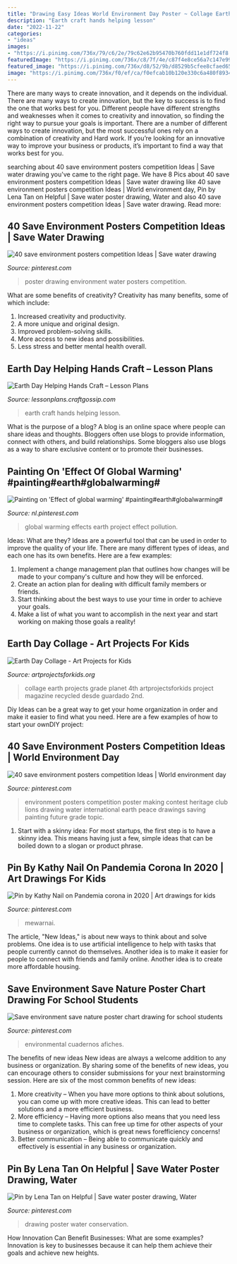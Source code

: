 ```yaml
---
title: "Drawing Easy Ideas World Environment Day Poster ~ Collage Earth Projects Grade Planet 4th Artprojectsforkids Project Magazine Recycled Desde Guardado 2nd"
description: "Earth craft hands helping lesson"
date: "2022-11-22"
categories:
- "ideas"
images:
- "https://i.pinimg.com/736x/79/c6/2e/79c62e62b95470b760fdd11e1df724f8.jpg"
featuredImage: "https://i.pinimg.com/736x/c8/7f/4e/c87f4e8ce56a7c147e994d57e2d76a03.jpg"
featured_image: "https://i.pinimg.com/736x/d8/52/9b/d8529b5cfee8cfaed659c7b86fc5daa5.jpg"
image: "https://i.pinimg.com/736x/f0/ef/ca/f0efcab10b120e330c6a480f8934c119.jpg"
---
```



There are many ways to create innovation, and it depends on the individual.
There are many ways to create innovation, but the key to success is to find the one that works best for you. Different people have different strengths and weaknesses when it comes to creativity and innovation, so finding the right way to pursue your goals is important. There are a number of different ways to create innovation, but the most successful ones rely on a combination of creativity and Hard work. If you’re looking for an innovative way to improve your business or products, it’s important to find a way that works best for you.

	

		
searching about 40 save environment posters competition Ideas | Save water drawing you've came to the right page. We have 8 Pics about 40 save environment posters competition Ideas | Save water drawing like 40 save environment posters competition Ideas | World environment day, Pin by Lena Tan on Helpful | Save water poster drawing, Water and also 40 save environment posters competition Ideas | Save water drawing. Read more:
		
    
## 40 Save Environment Posters Competition Ideas | Save Water Drawing

<img loading=lazy src="https://i.pinimg.com/736x/bc/79/1f/bc791faf800977b6039e0f9cf46c64ca.jpg" onerror="this.onerror=null;this.src='https://tse3.mm.bing.net/th?id=OIP.-l_YLcuEJmz7hnYzkPpQMQHaKu&amp;pid=15.1';" alt="40 save environment posters competition Ideas | Save water drawing">

_Source: pinterest.com_

>poster drawing environment water posters competition. 

	

What are some benefits of creativity?
Creativity has many benefits, some of which include: 
1. Increased creativity and productivity.
2. A more unique and original design.
3. Improved problem-solving skills.
4. More access to new ideas and possibilities. 
5. Less stress and better mental health overall.

    
## Earth Day Helping Hands Craft – Lesson Plans

<img loading=lazy src="https://i0.wp.com/lessonplans.craftgossip.com/files/2015/04/Earth-Day-Helping-Hands-Craft.jpg?fit=600%2C980" onerror="this.onerror=null;this.src='https://tse3.mm.bing.net/th?id=OIP.NAQYHLB6fmmiMs45T0DWWgHaMG&amp;pid=15.1';" alt="Earth Day Helping Hands Craft – Lesson Plans">

_Source: lessonplans.craftgossip.com_

>earth craft hands helping lesson. 

	

What is the purpose of a blog?
A blog is an online space where people can share ideas and thoughts. Bloggers often use blogs to provide information, connect with others, and build relationships. Some bloggers also use blogs as a way to share exclusive content or to promote their businesses.

    
## Painting On &#039;Effect Of Global Warming&#039; #painting#earth#globalwarming#

<img loading=lazy src="https://i.pinimg.com/736x/f0/ef/ca/f0efcab10b120e330c6a480f8934c119.jpg" onerror="this.onerror=null;this.src='https://tse1.mm.bing.net/th?id=OIP.GwH0dmc-HMaJRwqXKkGwngHaJ3&amp;pid=15.1';" alt="Painting on &#039;Effect of global warming&#039; #painting#earth#globalwarming#">

_Source: nl.pinterest.com_

>global warming effects earth project effect pollution. 

	

Ideas: What are they?
Ideas are a powerful tool that can be used in order to improve the quality of your life. There are many different types of ideas, and each one has its own benefits. Here are a few examples: 
1. Implement a change management plan that outlines how changes will be made to your company's culture and how they will be enforced. 
2. Create an action plan for dealing with difficult family members or friends. 
3. Start thinking about the best ways to use your time in order to achieve your goals. 
4. Make a list of what you want to accomplish in the next year and start working on making those goals a reality!

    
## Earth Day Collage - Art Projects For Kids

<img loading=lazy src="http://artprojectsforkids.org/wp-content/uploads/2015/04/Blue-Planet-Collage-copy.jpg" onerror="this.onerror=null;this.src='https://tse3.mm.bing.net/th?id=OIP.g3Ca4PMS3cMgZr0ZPfR74QHaIE&amp;pid=15.1';" alt="Earth Day Collage - Art Projects for Kids">

_Source: artprojectsforkids.org_

>collage earth projects grade planet 4th artprojectsforkids project magazine recycled desde guardado 2nd. 

	

Diy Ideas can be a great way to get your home organization in order and make it easier to find what you need. Here are a few examples of how to start your ownDIY project: 

    
## 40 Save Environment Posters Competition Ideas | World Environment Day

<img loading=lazy src="https://i.pinimg.com/736x/79/c6/2e/79c62e62b95470b760fdd11e1df724f8.jpg" onerror="this.onerror=null;this.src='https://tse3.mm.bing.net/th?id=OIP.MUaNTCmjO-N6VCOyqsu8lQHaMS&amp;pid=15.1';" alt="40 save environment posters competition Ideas | World environment day">

_Source: pinterest.com_

>environment posters competition poster making contest heritage club lions drawing water international earth peace drawings saving painting future grade topic. 

	

1. Start with a skinny idea: For most startups, the first step is to have a skinny idea. This means having just a few, simple ideas that can be boiled down to a slogan or product phrase.

    
## Pin By Kathy Nail On Pandemia Corona In 2020 | Art Drawings For Kids

<img loading=lazy src="https://i.pinimg.com/736x/c8/7f/4e/c87f4e8ce56a7c147e994d57e2d76a03.jpg" onerror="this.onerror=null;this.src='https://tse3.mm.bing.net/th?id=OIP.8cAh73ZgsJ5hLajX334JmAHaFj&amp;pid=15.1';" alt="Pin by Kathy Nail on Pandemia corona in 2020 | Art drawings for kids">

_Source: pinterest.com_

>mewarnai. 

	

The article, "New Ideas," is about new ways to think about and solve problems. One idea is to use artificial intelligence to help with tasks that people currently cannot do themselves. Another idea is to make it easier for people to connect with friends and family online. Another idea is to create more affordable housing.

    
## Save Environment Save Nature Poster Chart Drawing For School Students

<img loading=lazy src="https://i.pinimg.com/736x/2c/26/c5/2c26c5da1c7c2e056cfe6e9f82db9321.jpg" onerror="this.onerror=null;this.src='https://tse3.mm.bing.net/th?id=OIP.iijryaDh5eXYAxu1TXkWegHaFj&amp;pid=15.1';" alt="Save environment save nature poster chart drawing for school students">

_Source: pinterest.com_

>environmental cuadernos afiches. 

	

The benefits of new ideas
New ideas are always a welcome addition to any business or organization. By sharing some of the benefits of new ideas, you can encourage others to consider submissions for your next brainstorming session. Here are six of the most common benefits of new ideas: 
1. More creativity – When you have more options to think about solutions, you can come up with more creative ideas. This can lead to better solutions and a more efficient business. 
2. More efficiency – Having more options also means that you need less time to complete tasks. This can free up time for other aspects of your business or organization, which is great news forefficiency concerns! 
3. Better communication – Being able to communicate quickly and effectively is essential in any business or organization.

    
## Pin By Lena Tan On Helpful | Save Water Poster Drawing, Water

<img loading=lazy src="https://i.pinimg.com/736x/d8/52/9b/d8529b5cfee8cfaed659c7b86fc5daa5.jpg" onerror="this.onerror=null;this.src='https://tse1.mm.bing.net/th?id=OIP.pMsKLaTSNQqk2OtjWTM1CAHaME&amp;pid=15.1';" alt="Pin by Lena Tan on Helpful | Save water poster drawing, Water">

_Source: pinterest.com_

>drawing poster water conservation. 

	

How Innovation Can Benefit Businesses: What are some examples?
Innovation is key to businesses because it can help them achieve their goals and achieve new heights.

